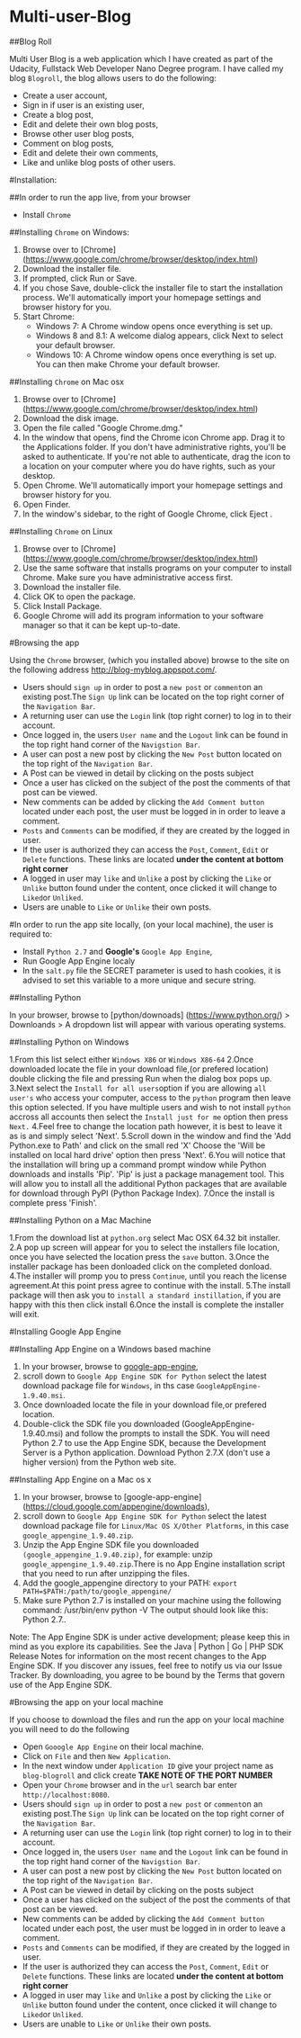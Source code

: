# Multi-user-Blog

##Blog Roll

Multi User Blog is a web application which I have created as part of the Udacity, Fullstack Web Developer Nano Degree program. I have called my blog `Blogroll`, the blog allows users to do the following:

* Create a user account,
* Sign in if user is an existing user,
* Create a blog post,
* Edit and delete their own blog posts,
* Browse other user blog posts,
* Comment on blog posts,
* Edit and delete their own comments,
* Like and unlike blog posts of other users.

#Installation:

##In order to run the app live, from your browser

* Install `Chrome`

##Installing `Chrome` on Windows:

1. Browse over to [Chrome] (https://www.google.com/chrome/browser/desktop/index.html)
2. Download the installer file.
2. If prompted, click Run or Save.
3. If you chose Save, double-click the installer file to start the installation process. We'll automatically import your homepage settings and browser history for you.
4. Start Chrome:
   * Windows 7: A Chrome window opens once everything is set up.
   * Windows 8 and 8.1: A welcome dialog appears, click Next to select your default browser.
   * Windows 10: A Chrome window opens once everything is set up. You can then make Chrome your default browser.

##Installing `Chrome` on Mac osx

1. Browse over to [Chrome] (https://www.google.com/chrome/browser/desktop/index.html)
2. Download the disk image.
3. Open the file called "Google Chrome.dmg." 
4. In the window that opens, find the Chrome icon Chrome app. Drag it to the Applications folder. If you don't have administrative rights, you'll be asked to authenticate. If you're not able to authenticate, drag the icon to a location on your computer where you do have rights, such as your desktop. 
5. Open Chrome. We'll automatically import your homepage settings and browser history for you.
6. Open Finder.
7. In the window's sidebar, to the right of Google Chrome, click Eject .

##Installing `Chrome` on Linux

1. Browse over to [Chrome] (https://www.google.com/chrome/browser/desktop/index.html)
2. Use the same software that installs programs on your computer to install Chrome. Make sure you have administrative access first.
3. Download the installer file.
4. Click OK to open the package.
5. Click Install Package.
6. Google Chrome will add its program information to your software manager so that it can be kept up-to-date.

#Browsing the app

Using the `Chrome` browser, (which you installed above) browse to the site on the following address http://blog-myblog.appspot.com/.
 * Users should `sign up` in order to post a `new post` or `comment`on an existing post.The `Sign Up` link can be located on the top right corner of the `Navigation Bar`.
 * A returning user can use the `Login` link (top right corner) to log in to their account.
 * Once logged in, the users `User name` and the `Logout` link can be found in the top right hand corner of the `Navigstion Bar`.
 * A user can post a new post by clicking the `New Post` button located on the top right of the `Navigation Bar`.
 * A Post can be viewed in detail by clicking on the posts subject
 * Once a user has clicked on the subject of the post the comments of that post can be viewed.
 * New comments can be added by clicking the `Add Comment button` located under each post, the user must be logged in in order to leave a comment.
 * `Posts` and `Comments` can be modified, if they are created by the logged in user.
 * If the user is authorized they can access the `Post`, `Comment`, `Edit` or `Delete` functions. These links are located **under the content at bottom right corner**
 * A logged in user may `like` and `Unlike` a post by clicking the `Like` or `Unlike` button found under the content, once clicked it will change to `Liked`or `Unliked`.
 * Users are unable to `Like` or `Unlike` their own posts.

#In order to run the app site locally, (on your local machine), the user is required to:

 * Install `Python 2.7` and **Google's** `Google App Engine`,
 * Run Google App Engine localy
 * In the `salt.py` file the SECRET parameter is used to hash cookies, it is advised to set this variable to a more unique and secure string.

##Installing Python

In your browser, browse to [python/downoads] (https://www.python.org/) > Downloands > A dropdown list will appear with various operating systems.

##Installing Python on Windows

1.From this list select either `Windows X86` or `Windows X86-64`
2.Once downloaded locate the file in your download file,(or prefered location) double clicking the file and pressing Run when the dialog box pops up.
3.Next select the `Install for all users`option if you are allowing `all user's` who access your computer, access to the `python` program then leave this option selected. If you have multiple users and wish to not install `python` accross all accounts then select the `Install just for me` option then press `Next.`
4.Feel free to change the location path however, it is best to leave it as is and simply select 'Next'.
5.Scroll down in the window and find the 'Add Python.exe to Path' and click on the small red 'X' Choose the 'Will be installed on local hard drive' option then press 'Next'.
6.You will notice that the installation will bring up a command prompt window while Python downloads and installs 'Pip'. 'Pip' is just a package management tool. This will allow you to install all the additional Python packages that are available for download through PyPI (Python Package Index).
7.Once the install is complete press 'Finish'.

##Installing Python on a Mac Machine

1.From the download list at `python.org` select Mac OSX 64.32 bit installer.
2.A pop up screen will appear for you to select the installers file location, once you have selected the location press the `save` button.
3.Once the installer package has been donloaded click on the completed donload.
4.The installer will promp you to press `Continue`, until you reach the license agreement.At this point press agree to continue with the install.
5.The install package will then ask you to `install a standard instillation`, if you are happy with this then click install
6.Once the install is complete the installer will exit.

#Installing Google App Engine

##Installing App Engine on a Windows based machine

1. In your browser, browse to [google-app-engine](https://cloud.google.com/appengine/downloads),
2. scroll down to `Google App Engine SDK for Python` select the latest download package file for `Windows`, in ths case `GoogleAppEngine-1.9.40.msi`.
3. Once downloaded locate the file in your download file,or prefered location.
4. Double-click the SDK file you downloaded (GoogleAppEngine-1.9.40.msi) and follow the prompts to install the SDK.
You will need Python 2.7 to use the App Engine SDK, because the Development Server is a Python application. Download Python 2.7.X (don't use a higher version) from the Python web site.

##Installing App Engine on a Mac os x

1. In your browser, browse to [google-app-engine] (https://cloud.google.com/appengine/downloads),
2. scroll down to `Google App Engine SDK for Python` select the latest download package file for `Linux/Mac OS X/Other Platforms`, in this case `google_appengine_1.9.40.zip`.
3. Unzip the App Engine SDK file you downloaded `(google_appengine_1.9.40.zip)`, for example:
unzip `google_appengine_1.9.40.zip`.There is no App Engine installation script that you need to run after unzipping the files.
4. Add the google_appengine directory to your PATH: `export PATH=$PATH:/path/to/google_appengine/` 
5. Make sure Python 2.7 is installed on your machine using the following command:
/usr/bin/env python -V
The output should look like this: Python 2.7.<number>.

Note: The App Engine SDK is under active development; please keep this in mind as you explore its capabilities. See the Java | Python | Go | PHP SDK Release Notes for information on the most recent changes to the App Engine SDK. If you discover any issues, feel free to notify us via our Issue Tracker.
By downloading, you agree to be bound by the Terms that govern use of the App Engine SDK.

#Browsing the app on your local machine
 
 If you choose to download the files and run the app on your local machine you will need to do the following
 * Open `Gooogle App Engine` on their local machine.
 * Click on `File` and then `New Application`.
 * In the next window under `Application ID` give your project name as `blog-blogroll` and click create **TAKE NOTE OF THE PORT NUMBER**
 * Open your `Chrome` browser and in the `url` search bar enter `http://localhost:8080`.
 * Users should `sign up` in order to post a `new post` or `comment`on an existing post.The `Sign Up` link can be located on the top right corner of the `Navigation Bar`.
 * A returning user can use the `Login` link (top right corner) to log in to their account.
 * Once logged in, the users `User name` and the `Logout` link can be found in the top right hand corner of the `Navigstion Bar`.
 * A user can post a new post by clicking the `New Post` button located on the top right of the `Navigation Bar`.
 * A Post can be viewed in detail by clicking on the posts subject
 * Once a user has clicked on the subject of the post the comments of that post can be viewed.
 * New comments can be added by clicking the `Add Comment button` located under each post, the user must be logged in in order to leave a comment.
 * `Posts` and `Comments` can be modified, if they are created by the logged in user.
 * If the user is authorized they can access the `Post`, `Comment`, `Edit` or `Delete` functions. These links are located **under the content at bottom right corner**
 * A logged in user may `like` and `Unlike` a post by clicking the `Like` or `Unlike` button found under the content, once clicked it will change to `Liked`or `Unliked`.
 * Users are unable to `Like` or `Unlike` their own posts.
 
